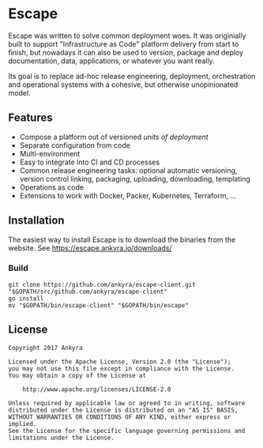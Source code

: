 # Escape 

Escape was written to solve common deployment woes. It was originially built to
support "Infrastructure as Code" platform delivery from start to finish, but
nowadays it can also be used to version, package and deploy documentation,
data, applications, or whatever you want really.

Its goal is to replace ad-hoc release engineering, deployment, orchestration
and operational systems with a cohesive, but otherwise unopinionated model.

## Features

* Compose a platform out of versioned _units of deployment_
* Separate configuration from code
* Multi-environment
* Easy to integrate into CI and CD processes
* Common release engineering tasks: optional automatic versioning, version
  control linking, packaging, uploading, downloading, templating
* Operations as code
* Extensions to work with Docker, Packer, Kubernetes, Terraform, ...

## Installation

The easiest way to install Escape is to download the binaries from the website. 
See https://escape.ankyra.io/downloads/

### Build

```
git clone https://github.com/ankyra/escape-client.git "$GOPATH/src/github.com/ankyra/escape-client"
go install
mv "$GOPATH/bin/escape-client" "$GOPATH/bin/escape"
```

## License

```
Copyright 2017 Ankyra

Licensed under the Apache License, Version 2.0 (the "License");
you may not use this file except in compliance with the License.
You may obtain a copy of the License at

    http://www.apache.org/licenses/LICENSE-2.0

Unless required by applicable law or agreed to in writing, software
distributed under the License is distributed on an "AS IS" BASIS,
WITHOUT WARRANTIES OR CONDITIONS OF ANY KIND, either express or implied.
See the License for the specific language governing permissions and
limitations under the License.
```
